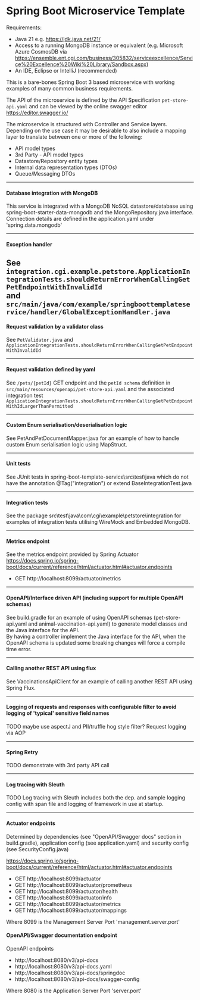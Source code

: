 # Spring Boot Microservice Template

Requirements:

* Java 21 e.g. https://jdk.java.net/21/
* Access to a running MongoDB instance or equivalent (e.g. Microsoft Azure CosmosDB
  via https://ensemble.ent.cgi.com/business/305832/serviceexcellence/Service%20Excellence%20Wiki%20Library/Sandbox.aspx)
* An IDE, Eclipse or IntelliJ (recommended)

This is a bare-bones Spring Boot 3 based microservice with working examples of many common business requirements.

The API of the microservice is defined by the API Specification `pet-store-api.yaml` and can be viewed by the online
swagger editor https://editor.swagger.io/

The microservice is structured with Controller and Service layers.
Depending on the use case it may be desirable to also include a mapping layer
to translate between one or more of the following:
- API model types
- 3rd Party - API model types
- Datastore/Repository entity types
- Internal data representation types (DTOs)
- Queue/Messaging DTOs

---

#### Database integration with MongoDB

This service is integrated with a MongoDB NoSQL datastore/database using spring-boot-starter-data-mongodb
and the MongoRepository.java interface. Connection details are defined in the application.yaml under
'spring.data.mongodb'

---
#### Exception handler
See
`integration.cgi.example.petstore.ApplicationIntegrationTests.shouldReturnErrorWhenCallingGetPetEndpointWithInvalidId`  
and  
`src/main/java/com/example/springboottemplateservice/handler/GlobalExceptionHandler.java`
---

#### Request validation by a validator class

See `PetValidator.java`
and `ApplicationIntegrationTests.shouldReturnErrorWhenCallingGetPetEndpointWithInvalidId`

---

#### Request validation defined by yaml

See `/pets/{petId}` GET endpoint and the `petId schema` definition in `src/main/resources/openapi/pet-store-api.yaml`
and the associated integration
test `ApplicationIntegrationTests.shouldReturnErrorWhenCallingGetPetEndpointWithIdLargerThanPermitted`

---

#### Custom Enum serialisation/deserialisation logic
See PetAndPetDocumentMapper.java for an example of how to handle custom Enum serialisation logic using MapStruct.

---

#### Unit tests
See JUnit tests in spring-boot-template-service\src\test\java which do not have the annotation @Tag("integration") or extend BaseIntegrationTest.java

---

#### Integration tests

See the package src\test\java\com\cgi\example\petstore\integration for examples of integration tests utilising WireMock
and Embedded MongoDB.

---

#### Metrics endpoint
See the metrics endpoint provided by Spring Actuator https://docs.spring.io/spring-boot/docs/current/reference/html/actuator.html#actuator.endpoints
- GET http://localhost:8099/actuator/metrics

---

#### OpenAPI/Interface driven API (including support for multiple OpenAPI schemas)
See build.gradle for an example of using OpenAPI schemas (pet-store-api.yaml and animal-vaccination-api.yaml)
to generate model classes and the Java interface for the API.  
By having a controller implement the Java interface for the API, when the OpenAPI schema is updated some
breaking changes will force a compile time error.

---

#### Calling another REST API using flux
See VaccinationsApiClient for an example of calling another REST API using Spring Flux.

---

#### Logging of requests and responses with configurable filter to avoid logging of 'typical' sensitive field names
TODO maybe use aspectJ and PII/truffle hog style filter?
Request logging via AOP

---

#### Spring Retry
TODO demonstrate with 3rd party API call

---

#### Log tracing with Sleuth

TODO Log tracing with Sleuth includes both the dep. and sample logging config with span file and logging of framework in
use at startup.

---

#### Actuator endpoints
Determined by dependencies (see "OpenAPI/Swagger docs" section in build.gradle),
application config (see application.yaml) and security config (see SecurityConfig.java)

https://docs.spring.io/spring-boot/docs/current/reference/html/actuator.html#actuator.endpoints

- GET http://localhost:8099/actuator
- GET http://localhost:8099/actuator/prometheus
- GET http://localhost:8099/actuator/health
- GET http://localhost:8099/actuator/info
- GET http://localhost:8099/actuator/metrics
- GET http://localhost:8099/actuator/mappings

Where 8099 is the Management Server Port 'management.server.port'

#### OpenAPI/Swagger documentation endpoint
OpenAPI endpoints

- http://localhost:8080/v3/api-docs
- http://localhost:8080/v3/api-docs.yaml
- http://localhost:8080/v3/api-docs/springdoc
- http://localhost:8080/v3/api-docs/swagger-config

Where 8080 is the Application Server Port 'server.port' 